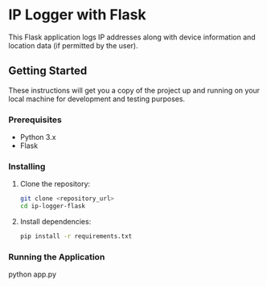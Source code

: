 # IP Logger with Flask

This Flask application logs IP addresses along with device information and location data (if permitted by the user).

## Getting Started

These instructions will get you a copy of the project up and running on your local machine for development and testing purposes.

### Prerequisites

- Python 3.x
- Flask

### Installing

1. Clone the repository:

   ```bash
   git clone <repository_url>
   cd ip-logger-flask

2. Install dependencies:

    ```bash
    pip install -r requirements.txt

### Running the Application
python app.py


    